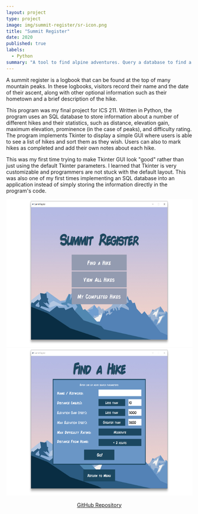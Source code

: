 ```yaml
---
layout: project
type: project
image: img/summit-register/sr-icon.png
title: "Summit Register"
date: 2020
published: true
labels:
  - Python
summary: "A tool to find alpine adventures. Query a database to find a hike that matches search criteria and keep a log of hikes completed."
---
```


A summit register is a logbook that can be found at the top of many mountain peaks. In these logbooks, visitors record their name and the date of their ascent, along with other optional information such as their hometown and a brief description of the hike.

This program was my final project for ICS 211. Written in Python, the program uses an SQL database to store information about a number of different hikes and their statistics, such as distance, elevation gain, maximum elevation, prominence (in the case of peaks), and difficulty rating. The program implements Tkinter to display a simple GUI where users is able to see a list of hikes and sort them as they wish. Users can also to mark hikes as completed and add their own notes about each hike.

This was my first time trying to make Tkinter GUI look "good" rather than just using the default Tkinter parameters. I learned that Tkinter is very customizable and programmers are not stuck with the default layout. This was also one of my first times implementing an SQL database into an application instead of simply storing the information directly in the program's code.

<p style="text-align:center;">
  <img height="400" src="../img/summit-register/sr-menu.png" alt="Summit Register Menu">
  <img height="400" src="../img/summit-register/sr-search.png" alt="Summit Register Search">
</p>

<p style="text-align:center;">
  <a href="https://github.com/robertgodfrey/Summit-Register" target="_blank">GitHub Repository</a>
</p>
